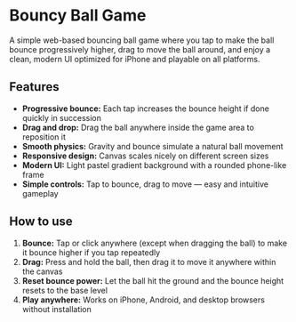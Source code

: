 # Bouncy Ball Game

A simple web-based bouncing ball game where you tap to make the ball bounce progressively higher, drag to move the ball around, and enjoy a clean, modern UI optimized for iPhone and playable on all platforms.

## Features
- **Progressive bounce:** Each tap increases the bounce height if done quickly in succession
- **Drag and drop:** Drag the ball anywhere inside the game area to reposition it
- **Smooth physics:** Gravity and bounce simulate a natural ball movement
- **Responsive design:** Canvas scales nicely on different screen sizes
- **Modern UI:** Light pastel gradient background with a rounded phone-like frame
- **Simple controls:** Tap to bounce, drag to move — easy and intuitive gameplay

## How to use
1. **Bounce:** Tap or click anywhere (except when dragging the ball) to make it bounce higher if you tap repeatedly
2. **Drag:** Press and hold the ball, then drag it to move it anywhere within the canvas
3. **Reset bounce power:** Let the ball hit the ground and the bounce height resets to the base level
4. **Play anywhere:** Works on iPhone, Android, and desktop browsers without installation
